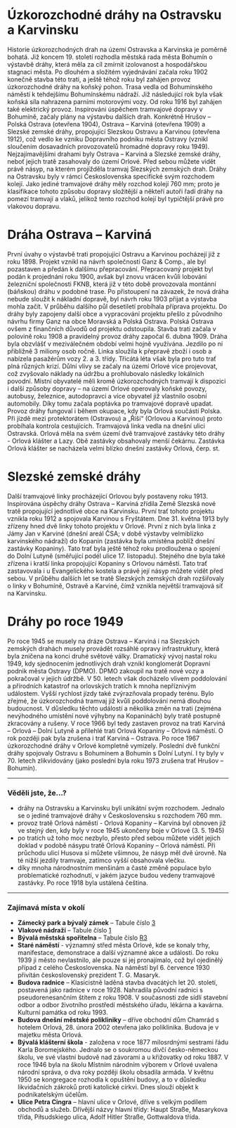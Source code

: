 # Úzkorozchodné dráhy na Ostravsku a Karvinsku

Historie úzkorozchodných drah na území Ostravska a Karvinska je poměrně bohatá. Již koncem 19. století rozhodla městská rada města Bohumín o výstavbě dráhy, která měla za cíl zmírnit izolovanost a hospodářskou stagnaci města. Po dlouhém a složitém vyjednávání začala roku 1902 konečně stavba této trati, a ještě téhož roku byl zahájen provoz úzkorozchodné dráhy na koňský pohon. Trasa vedla od Bohumínského náměstí k tehdejšímu Bohumínskému nádraží. Již následující rok byla však koňská síla nahrazena parními motorovými vozy. Od roku 1916 byl zahájen také elektrický provoz.
Inspirováni úspěchem tramvajové dopravy v Bohumíně, začaly plány na výstavbu dalších drah. Konkrétně Hrušov – Polská Ostrava (otevřena 1904), Ostrava – Karviná (otevřena 1909) a Slezské zemské dráhy, propojující Slezskou Ostravu a Karvinou (otevřena 1912), což vedlo ke vzniku Dopravního podniku města Ostravy (vznikl sloučením dosavadních provozovatelů hromadné dopravy roku 1949). Nejzajímavějšími drahami byly Ostrava – Karviná a Slezské zemské dráhy, neboť jejich tratě zasahovaly do území Orlové. Před sebou můžete vidět právě násyp, na kterém projížděla tramvaj Slezských zemských drah.
Dráhy na Ostravsku byly v rámci Československa specifické svým rozchodem kolejí. Jako jediné tramvajové dráhy měly rozchod kolejí 760 mm; proto je klasifikace tohoto způsobu dopravy složitější a někteří autoři řadí dráhy na pomezí tramvají a vlaků, jelikož tento rozchod kolejí byl typičtější právě pro vlakovou dopravu.

# Dráha Ostrava – Karviná

První úvahy o výstavbě trati propojující Ostravu a Karvinou pocházejí již z roku 1898. Projekt vznikl na návrh společnosti Ganz & Comp., ale byl pozastaven a předán k dalšímu přepracování. Přepracovaný projekt byl podán k projednání roku 1900, avšak byl znovu vrácen kvůli lobování železniční společnosti FKNB, která již v této době provozovala montánní (báňskou) dráhu v podobné trase. Po přistoupení na závazek, že nová dráha nebude sloužit k nákladní dopravě, byl návrh roku 1903 přijat a výstavba mohla začít.
V průběhu dalšího půl desetiletí probíhala příprava projektu. Do dráhy byly zapojeny další obce a vypracování projektu přešlo z původního návrhu firmy Ganz na obce Moravská a Polská Ostrava. Polská Ostrava ovšem z finančních důvodů od projektu odstoupila.
Stavba trati začala v polovině roku 1908 a pravidelný provoz dráhy započal 6. dubna 1909. Dráha byla obzvlášť v meziválečném období velmi hojně využívána. Jezdilo po ní přibližně 3 miliony osob ročně. Linka sloužila k přepravě zboží i osob a nabízela pasažérům vozy 2. a 3. třídy.
Třicátá léta však byla pro tuto trať plná různých krizí. Důlní vlivy se začaly na území Orlové více projevovat, což zvyšovalo náklady na údržbu a prohlubovalo následky lokálních povodní. Místní obyvatelé měli kromě úzkorozchodných tramvají k dispozici i další způsoby dopravy – na území Orlové operovaly koňské povozy, autobusy, železnice, autodopravci a více obyvatel již vlastnilo osobní automobily. Díky tomu začala poptávka po tramvajové dopravě upadat.
Provoz dráhy fungoval i během okupace, kdy byla Orlová součástí Polska. Při jízdě mezi protektorátem (Ostravou) a „Říší“ (Orlovou a Karvinou) proto probíhala kontrola cestujících.
Tramvajová linka vedla na dnešní ulici Ostravská. Orlová měla na svém území dvě tramvajové zastávky této dráhy - Orlová klášter a Lazy. Obě zastávky obsahovaly menší čekárnu. Zastávka Orlová klášter se nacházela velmi blízko dnešní zastávky Orlová, čerp. st.

# Slezské zemské dráhy

Další tramvajové linky procházející Orlovou byly postaveny roku 1913. Inspirována úspěchy dráhy Ostrava – Karviná zřídila Země Slezská nové tratě propojující jednotlivé obce na Karvinsku. První trať tohoto projektu vznikla roku 1912 a spojovala Karvinou s Fryštátem.
Dne 31. května 1913 byly zřízeny hned dvě linky tohoto projektu v Orlové. První z nich byla linka z Jámy Jan v Karviné (dnešní areál ČSA; v době výstavby velmiblízko karvinského nádraží) do Kopanin (zastávka byla umístěna poblíž dnešní zastávky Kopaniny). Tato trať byla ještě téhož roku prodloužena o spojení do Dolní Lutyně (směřující podél ulice 17. listopadu).
Stejného dne byla také zřízena i kratší linka propojující Kopaniny s Orlovou náměstí. Tato trať zastavovala i u Evangelického kostela a právě její násyp můžete vidět před sebou.
V průběhu dalších let se tratě Slezských zemských drah rozšiřovaly o linky v Bohumíně, Ostravě a Karviné, čímž vznikla největší tramvajová síť na Karvinsku.

# Dráhy po roce 1949

Po roce 1945 se musely na dráze Ostrava – Karviná i na Slezských zemských drahách musely provádět rozsáhlé opravy infrastruktury, která byla zničena na konci druhé světové války.
Dramatický vývoj nastal roku 1949, kdy sjednocením jednotlivých drah vznikl konglomerát Dopravní podnik města Ostravy (DPMO). DPMO zakoupil na tratě nové vozy a pokračoval v jejich údržbě.
V 50. letech však docházelo vlivem poddolování a přírodních katastrof na orlovských tratích k mnoha nepříznivým událostem. Vyšší rychlost jízdy také zvýrazňovala propady terénu. Bylo zřejmé, že úzkorozchodná tramvaj již kvůli poddolování nemá dlouhou budoucnost. V důsledku těchto událostí a několika změn na trati (zejména nevýhodného umístění nové výhybny na Kopaninách) byly tratě postupně zkracovány a rušeny. V roce 1966 byl tedy zastaven provoz na trati Karviná – Orlová – Dolní Lutyně a přilehlé trati Orlová Kopaniny – Orlová náměstí. O rok později pak byla zrušena i trať Karviná – Ostrava.
Po roce 1967 úzkorozchodné dráhy v Orlové kompletně vymizely. Poslední dvě funkční dráhy spojovaly Ostravu s Bohumínem a Bohumín s Dolní Lutyní. I ty byly v 70. letech zlikvidovány (jako poslední byla roku 1973 zrušena trať Hrušov – Bohumín).

---

### Věděli jste, že...?

- dráhy na Ostravsku a Karvinsku byli unikátní svým rozchodem. Jednalo se o jediné tramvajové dráhy v Československu s rozchodem 760 mm.
- provoz tratě Orlová náměstí - Orlová Kopaniny – Karviná byl obnoven již ve stejný den, kdy byly v roce 1945 ukončeny boje v Orlové (3. 5. 1945)
- po tratích už toho moc nezbylo, přesto před sebou můžete vidět jejich doklad v podobě násypu tratě Orlová Kopaniny – Orlová náměstí. Při průchodu ulicí Husova si můžete všimnou, že násyp měl dvě úrovně. Na té nižší jezdily tramvaje, zatímco vyšší obsahovala vlečku.
- díky mnoha národnostním menšinám a časté změně populace bylo problematické rozhodnutí, v jakém jazyce budou vedeny tramvajové zastávky. Po roce 1918 byla ustálená čeština.


---

### Zajímavá místa v okolí

- **Zámecký park a bývalý zámek** – Tabule číslo [3](/misto/3)
- **Vlakové nádraží** – Tabule číslo [1](/misto/1)
- **Bývalá městská spořitelna** – Tabule číslo [R3](/misto/R3)
- **Staré náměstí** - významný střed města Orlové, kde se konaly trhy, manifestace, demonstrace a další významné akce a události. Do roku 1939 ji město nevlastnilo, ale pouze si jej pronajímalo, což byl ojedinělý případ z celého Československa. Na náměstí byl 6. července 1930 přivítán československý prezident T. G. Masaryk.
- **Budova radnice** – Klasicistně laděná stavba dvacátých let 20. století, postavená jako radnice v roce 1928. Nahradila původní radnici s pseudorenesančním štítem z roku 1908. V současnosti zde sídlí stavební odbor a odbor životního prostředí městského úřadu, lékárna a kavárna. Kulturní památka od roku 1993.
- **Budova dnešní městské polikliniky** – dříve obchodní dům Chamrád s hotelem Orlová, 28. února 2002 otevřena jako poliklinika. Budova je v majetku města Orlová.
- **Bývalá klášterní škola** - založena v roce 1877 milosrdnými sestrami řádu Karla Boromejského. Jednalo se o soukromou dívčí česko-německou školu, ve své vlastní budově nad závorami a u křižovatky od roku 1887. V roce 1946 byla na školu Místním národním výborem v Orlové uvalena národní správa, o dva roky později školu obsadila armáda. V květnu 1950 se kongregace rozhodla k opuštění budovy, a to v důsledku likvidačních zákroků proti katolické církvi. Dnes slouží objekt k podnikatelským účelům.
- **Ulice Petra Cingra** – hlavní ulice v Orlové, dříve s velkým podílem obchodů a služeb. Dřívější názvy hlavní třídy: Haupt Straße, Masarykova třída, Piłsudskiego ulica, Adolf Hitler Straße, Gottwaldova třída.
